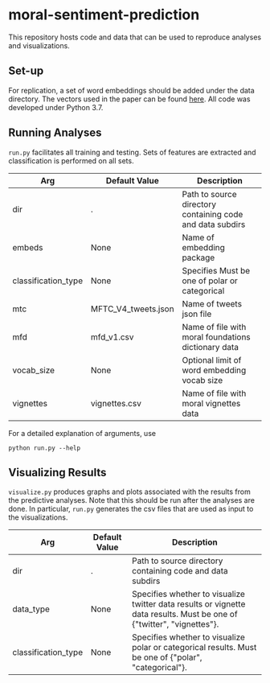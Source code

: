 # moral-sentiment-prediction
This repository hosts code and data that can be used to reproduce analyses and visualizations.

## Set-up
For replication, a set of word embeddings should be added under the data directory. The vectors used in the paper can be found [here](https://code.google.com/archive/p/word2vec/ "here").
All code was developed under Python 3.7.

## Running Analyses
```run.py``` facilitates all training and testing. Sets of features are extracted and classification is performed on all sets.

| Arg  | Default Value  | Description  |
| ------------ | ------------ | ------------ |
| dir  | .  |  Path to source directory containing code and data subdirs |
| embeds  | None  |  Name of embedding package |
| classification_type  | None  |  Specifies Must be one of polar or categorical |
| mtc  | MFTC_V4_tweets.json  |  Name of tweets json file |
| mfd  | mfd_v1.csv  |  Name of file with moral foundations dictionary data |
| vocab_size  |  None | Optional limit of word embedding vocab size  |
| vignettes  |  vignettes.csv | Name of file with moral vignettes data  |


For a detailed explanation of arguments, use
```
python run.py --help
```

## Visualizing Results
```visualize.py``` produces graphs and plots associated with the results from the predictive analyses. Note that this should be run after the analyses are done. In particular, ```run.py``` generates the csv files that are used as input to the visualizations.

| Arg  |  Default Value | Description  |
| ------------ | ------------ | ------------ |
| dir  | .  | Path to source directory containing code and data subdirs  |
|  data_type | None  | Specifies whether to visualize twitter data results or vignette data results. Must be one of {"twitter", "vignettes"}. |
| classification_type  | None  | Specifies whether to visualize polar or categorical results. Must be one of {"polar", "categorical"}.  |
